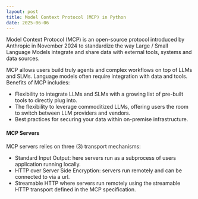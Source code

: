 ```yaml
---
layout: post
title: Model Context Protocol (MCP) in Python
date: 2025-06-06
---
```

Model Context Protocol (MCP) is an open-source protocol introduced by Anthropic in November 2024 to standardize the way Large / Small Language Models integrate and share data with external tools, systems and data sources.


MCP allows users build truly agents and complex workflows on top of LLMs and SLMs. Language models often require integration with data and tools. Benefits of MCP includes:

- Flexibility to integrate LLMs and SLMs with a growing list of pre-built tools to directly plug into.
- The flexibility to leverage commoditized LLMs, offering users the room to switch between LLM providers and vendors.
- Best practices for securing your data within on-premise infrastructure.

#### MCP Servers

MCP servers relies on three (3) transport mechanisms:
- Standard Input Output: here servers run as a subprocess of users application running locally.
- HTTP over Server Side Encryption: servers run remotely and can be connected to via a url.
- Streamable HTTP where servers run remotely using the streamable HTTP transport defined in the MCP specification.
